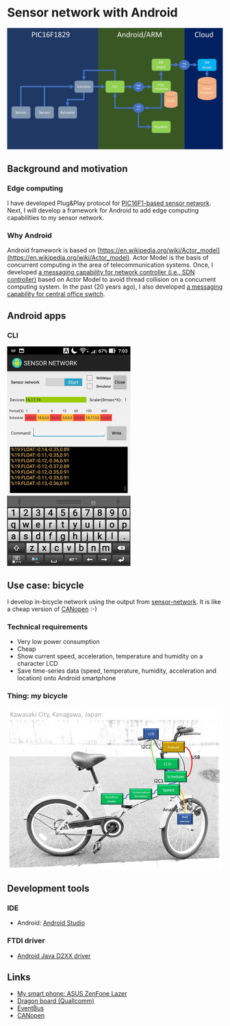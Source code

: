 # Sensor network with Android

![flow-based-programming](./doc/flow_based_programming.jpg)

## Background and motivation

### Edge computing

I have developed Plug&Play protocol for [PIC16F1-based sensor network](https://github.com/araobp/sensor-network). Next, I will develop a framework for Android to add edge computing capabilities to my sensor network.

### Why Android

Android framework is based on [https://en.wikipedia.org/wiki/Actor_model](https://en.wikipedia.org/wiki/Actor_model). Actor Model is the basis of concurrent computing in the area of telecommunication systems. Once, I developed [a messaging capability for network controller (i.e., SDN controller)](https://github.com/o3project/odenos/tree/develop/src/main/java/org/o3project/odenos/remoteobject/messagingclient) based on Actor Model to avoid thread collision on a concurrent computing system. In the past (20 years ago), I also developed [a messaging capability for central office switch](https://github.com/araobp/neutron-lan/blob/master/doc/sdn_in_the_past.md).


## Android apps

### CLI

![screenshot_cli](./doc/screenshot_cli.png)

## Use case: bicycle

I develop in-bicycle network using the output from [sensor-network](https://github.com/araobp/sensor-network). It is like a cheap version of [CANopen](https://www.can-cia.org/canopen/) :-)

### Technical requirements

- Very low power consumption
- Cheap
- Show current speed, acceleration, temperature and humidity on a character LCD
- Save time-series data (speed, temperature, humidity, acceleration and location) onto Android smartphone

### Thing: my bicycle

![network](./doc/network.jpg)

## Development tools

### IDE
- Android: [Android Studio](https://developer.android.com/studio/index.html)

### FTDI driver
- [Android Java D2XX driver](http://www.ftdichip.com/Drivers/D2XX.htm)

## Links
- [My smart phone: ASUS ZenFone Lazer](https://www.asus.com/Phone/ZenFone-2-Laser-ZE500KL/)
- [Dragon board (Quallcomm)](https://developer.qualcomm.com/hardware/dragonboard-410c)
- [EventBus](https://github.com/greenrobot/EventBus#add-eventbus-to-your-project)
- [CANopen](https://www.can-cia.org/canopen/)
